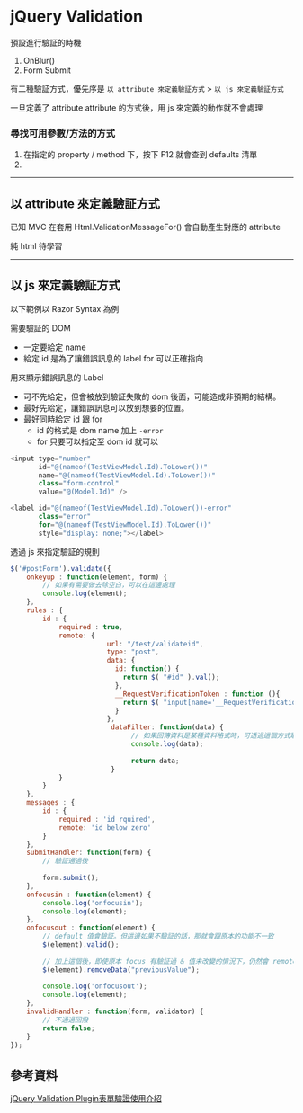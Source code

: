 # jQuery Validation

預設進行驗証的時機

1. OnBlur()
2. Form Submit

有二種驗証方式，優先序是  `以 attribute 來定義驗証方式` > `以 js 來定義驗証方式`

一旦定義了 attribute  attribute 的方式後，用 js 來定義的動作就不會處理

### 尋找可用參數/方法的方式

1. 在指定的 property / method 下，按下 F12 就會查到 defaults 清單
2. 

---

## 以 attribute 來定義驗証方式

已知 MVC 在套用 Html.ValidationMessageFor() 會自動產生對應的 attribute

純 html 待學習

---

## 以 js 來定義驗証方式

以下範例以 Razor Syntax 為例

需要驗証的 DOM

- 一定要給定 name
- 給定 id 是為了讓錯誤訊息的 label for 可以正確指向

用來顯示錯誤訊息的 Label

- 可不先給定，但會被放到驗証失敗的 dom 後面，可能造成非預期的結構。
- 最好先給定，讓錯誤訊息可以放到想要的位置。
- 最好同時給定 id 跟 for
    - id 的格式是 dom name 加上 `-error`
    - for 只要可以指定至 dom id 就可以

```csharp
<input type="number"
       id="@(nameof(TestViewModel.Id).ToLower())"
       name="@(nameof(TestViewModel.Id).ToLower())" 
       class="form-control" 
       value="@(Model.Id)" />

<label id="@(nameof(TestViewModel.Id).ToLower())-error" 
       class="error" 
       for="@(nameof(TestViewModel.Id).ToLower())" 
       style="display: none;"></label>
```

透過 js 來指定驗証的規則

```jsx
$('#postForm').validate({
    onkeyup : function(element, form) {
        // 如果有需要做去除空白，可以在這邊處理
        console.log(element);
    },
    rules : {
        id : { 
            required : true,
            remote: {
                        url: "/test/validateid",
                        type: "post",
                        data: {
                          id: function() {
                            return $( "#id" ).val();
                          },
                          __RequestVerificationToken : function (){
                            return $( "input[name='__RequestVerificationToken']" ).val();  
                          }
                        },
                         dataFilter: function(data) {
                              // 如果回傳資料是某種資料格式時，可透過這個方式取出，再回傳
                              console.log(data);
                              
                              return data;
                         }
            }
        }
    },
    messages : {
        id : { 
            required : 'id rquired',
            remote: 'id below zero'  
        }
    },
    submitHandler: function(form) {
        // 驗証通過後
        
        form.submit();
    },
    onfocusin : function(element) {
        console.log('onfocusin');
        console.log(element);
    },
    onfocusout : function(element) {
        // default 值會驗証。但這邊如果不驗証的話，那就會跟原本的功能不一致
        $(element).valid();
        
        // 加上這個後，即使原本 focus 有驗証過 & 值未改變的情況下，仍然會 remote 驗驗
        $(element).removeData("previousValue");
        
        console.log('onfocusout');
        console.log(element);
    },
    invalidHandler : function(form, validator) { 
        // 不通過回撥
        return false;
    }
});
```

## 參考資料

[jQuery Validation Plugin表單驗證使用介紹](http://www.cc.ntu.edu.tw/chinese/epaper/0033/20150620_3307.html)